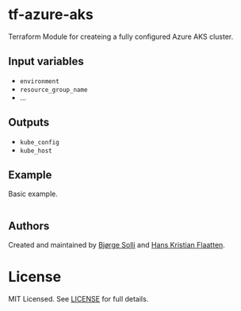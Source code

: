 # tf-azure-aks

Terraform Module for createing a fully configured Azure AKS cluster.

## Input variables

* `environment`
* `resource_group_name`
* ...

## Outputs

* `kube_config`
* `kube_host`

## Example

Basic example.

```hcl

```

## Authors

Created and maintained by [Bjørge Solli](https://github.com/bjorges) and [Hans
Kristian Flaatten](https://github.com/starefossen).

# License

MIT Licensed. See [LICENSE](./LICENSE) for full details.
